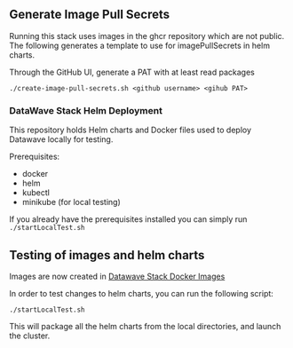 ## Generate Image Pull Secrets ##
Running this stack uses images in the ghcr repository which are not public. The following generates a template to use for imagePullSecrets in helm charts.


Through the GitHub UI, generate a PAT with at least read packages

```
./create-image-pull-secrets.sh <github username> <gihub PAT>
```


### DataWave Stack Helm Deployment ###

This repository holds Helm charts and Docker files used to deploy Datawave locally for testing. 

Prerequisites:

* docker
* helm
* kubectl
* minikube (for local testing)


If you already have the prerequisites installed you can simply run `./startLocalTest.sh`





## Testing of images and helm charts ##

Images are now created in [Datawave Stack Docker Images](https://github.com/nationalSecurityAgency/datawave-stack-docker-images)

In order to test changes to helm charts, you can run the following script:
```
./startLocalTest.sh
```
This will package all the helm charts from the local directories, and launch the cluster.